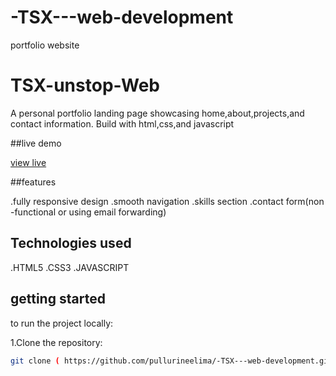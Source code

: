 # -TSX---web-development
portfolio website
# TSX-unstop-Web

A personal portfolio landing page showcasing home,about,projects,and contact information.
Build with html,css,and javascript

##live demo

[view live](https://github.com/pullurineelima/-TSX---web-development)

##features

.fully responsive design
.smooth navigation
.skills section 
.contact form(non -functional or using email forwarding)

## Technologies used

.HTML5
.CSS3
.JAVASCRIPT

## getting started

to run the project locally:

1.Clone the repository:
```bash
git clone ( https://github.com/pullurineelima/-TSX---web-development.git)

